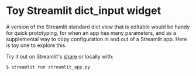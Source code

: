 # Toy Streamlit dict_input widget

A version of the Streamlit standard dict view that is editable would be handy for quick prototyping, for when an app has many parameters, and as a supplemental way to copy configuration in and out of a Streamlit app. Here is toy one to explore this.

Try it out on Streamlit's [share](https://share.streamlit.io/robwalton/streamlit-toy-dict-input) or locally with:

    $ streamlit run streamlit_app.py



